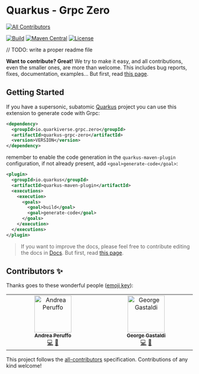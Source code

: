 # Quarkus - Grpc Zero

<!-- ALL-CONTRIBUTORS-BADGE:START - Do not remove or modify this section -->
[![All Contributors](https://img.shields.io/badge/all_contributors-2-orange.svg?style=flat-square)](#contributors-)
<!-- ALL-CONTRIBUTORS-BADGE:END -->
[![Build](<https://img.shields.io/github/actions/workflow/status/quarkiverse/quarkus-grpc-zero/build.yml?branch=main&logo=GitHub&style=flat-square>)](https://github.com/quarkiverse/quarkus-grpc-zero/actions?query=workflow%3ABuild)
[![Maven Central](https://img.shields.io/maven-central/v/io.quarkiverse.grpc.zero/quarkus-grpc-zero.svg?label=Maven%20Central&style=flat-square)](https://search.maven.org/artifact/io.quarkiverse.grpc.zero/quarkus-grpc-zero)
[![License](https://img.shields.io/badge/License-Apache%202.0-blue.svg?style=flat-square)](https://opensource.org/licenses/Apache-2.0)


// TODO: write a proper readme file

**Want to contribute? Great!** We try to make it easy, and all contributions, even the smaller ones, are more than welcome. This includes bug reports, fixes, documentation, examples... But first, read [this page](CONTRIBUTING.md).

## Getting Started

If you have a supersonic, subatomic [Quarkus](https://quarkus.io/) project you can use this extension to generate code with Grpc:

```xml
<dependency>
  <groupId>io.quarkiverse.grpc.zero</groupId>
  <artifactId>quarkus-grpc-zero</artifactId>
  <version>VERSION</version>
</dependency>
```

remember to enable the code generation in the `quarkus-maven-plugin` configuration, if not already present, add `<goal>generate-code</goal>`:

```xml
<plugin>
  <groupId>io.quarkus</groupId>
  <artifactId>quarkus-maven-plugin</artifactId>
  <executions>
    <execution>
      <goals>
        <goal>build</goal>
        <goal>generate-code</goal>
      </goals>
    </execution>
  </executions>
</plugin>
```

> If you want to improve the docs, please feel free to contribute editing the docs in [Docs](https://github.com/quarkiverse/quarkus-grpc-zero/tree/main/docs/modules/ROOT). But first, read [this page](CONTRIBUTING.md).

## Contributors ✨

Thanks goes to these wonderful people ([emoji key](https://allcontributors.org/docs/en/emoji-key)):

<!-- ALL-CONTRIBUTORS-LIST:START - Do not remove or modify this section -->
<!-- prettier-ignore-start -->
<!-- markdownlint-disable -->
<table>
  <tbody>
    <tr>
      <td align="center" valign="top" width="14.28%"><a href="https://github.com/andreaTP"><img src="https://avatars.githubusercontent.com/u/5792097?v=4?s=100" width="100px;" alt="Andrea Peruffo"/><br /><sub><b>Andrea Peruffo</b></sub></a><br /><a href="https://github.com/quarkiverse/quarkus-grpc-zero/commits?author=andreaTP" title="Code">💻</a> <a href="#maintenance-andreaTP" title="Maintenance">🚧</a></td>
      <td align="center" valign="top" width="14.28%"><a href="http://gastaldi.wordpress.com"><img src="https://avatars.githubusercontent.com/u/54133?v=4?s=100" width="100px;" alt="George Gastaldi"/><br /><sub><b>George Gastaldi</b></sub></a><br /><a href="https://github.com/quarkiverse/quarkus-grpc-zero/commits?author=gastaldi" title="Code">💻</a> <a href="#maintenance-gastaldi" title="Maintenance">🚧</a></td>
    </tr>
  </tbody>
</table>

<!-- markdownlint-restore -->
<!-- prettier-ignore-end -->

<!-- ALL-CONTRIBUTORS-LIST:END -->

This project follows the [all-contributors](https://github.com/all-contributors/all-contributors) specification. Contributions of any kind welcome!
